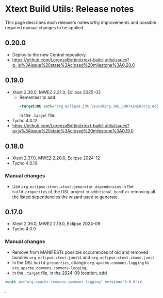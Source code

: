 # Xtext Build Utils: Release notes

This page describes each release's noteworthy improvements and possible required manual changes to be applied.

## 0.20.0

* Deploy to the new Central repository
* https://github.com/LorenzoBettini/xtext-build-utils/issues?q=is%3Aissue%20state%3Aclosed%20milestone%3A0.20.0

## 0.19.0

* Xtext 2.38.0, MWE2 2.21.0, Eclipse 2025-03
  * Remember to add
    ```xml
    <targetJRE path="org.eclipse.jdt.launching.JRE_CONTAINER/org.eclipse.jdt.internal.debug.ui.launcher.StandardVMType/JavaSE-21"/>
    ```
    in the `.target` file.
* Tycho 4.0.12
* https://github.com/LorenzoBettini/xtext-build-utils/issues?q=is%3Aissue%20state%3Aclosed%20milestone%3A0.19.0

## 0.18.0

* Xtext 2.37.0, MWE2 2.20.0, Eclipse 2024-12
* Tycho 4.0.10

### Manual changes

* Use `org.eclipse.xtext.xtext.generator.dependencies` in the `build.properties` of the DSL project in `additional.bundles` removing all the listed dependencies the wizard used to generate.

## 0.17.0

* Xtext 2.36.0, MWE2 2.19.0, Eclipse 2024-09
* Tycho 4.0.9

### Manual changes

* Remove from MANIFESTs possible occurrences of old and removed bundles `org.eclipse.xtext.junit4` and `org.eclipse.xtext.xbase.junit`.
* In the DSL `build.properties`, change `org.apache.commons.logging` to `org.apache.commons.commons-logging`.
* In the `.target` file, in the 2024-09 location, add
```xml
<unit id="org.apache.commons.commons-logging" version="0.0.0"/>
```
.
